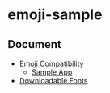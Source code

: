 # emoji-sample

## Document
- [Emoji Compatibility](https://developer.android.com/guide/topics/ui/look-and-feel/emoji-compat?hl=ja)
  - [Sample App](https://github.com/android/user-interface-samples/tree/master/EmojiCompatKotlin)
- [Downloadable Fonts](https://developer.android.com/guide/topics/ui/look-and-feel/downloadable-fonts.html)
